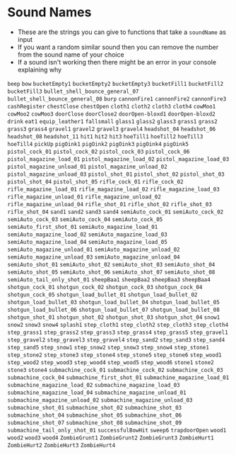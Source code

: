 # Sound Names

- These are the strings you can give to functions that take a `soundName` as input
- If you want a random similar sound then you can remove the number from the sound name of your choice
- If a sound isn't working then there might be an error in your console explaining why

`beep`
`bow`
`bucketEmpty1`
`bucketEmpty2`
`bucketEmpty3`
`bucketFill1`
`bucketFill2`
`bucketFill3`
`bullet_shell_bounce_general_07`
`bullet_shell_bounce_general_08`
`burp`
`cannonFire1`
`cannonFire2`
`cannonFire3`
`cashRegister`
`chestClose`
`chestOpen`
`cloth1`
`cloth2`
`cloth3`
`cloth4`
`cowMoo1`
`cowMoo2`
`cowMoo3`
`doorClose`
`doorClose2`
`doorOpen-bloxd1`
`doorOpen-bloxd2`
`drink`
`eat1`
`equip_leather1`
`fallsmall`
`glass1`
`glass2`
`glass3`
`grass1`
`grass2`
`grass3`
`grass4`
`gravel1`
`gravel2`
`gravel3`
`gravel4`
`headshot_04`
`headshot_06`
`headshot_08`
`headshot_11`
`hit1`
`hit2`
`hit3`
`hoeTill1`
`hoeTill2`
`hoeTill3`
`hoeTill4`
`pickUp`
`pigOink1`
`pigOink2`
`pigOink3`
`pigOink4`
`pigOink5`
`pistol_cock_01`
`pistol_cock_02`
`pistol_cock_03`
`pistol_cock_06`
`pistol_magazine_load_01`
`pistol_magazine_load_02`
`pistol_magazine_load_03`
`pistol_magazine_unload_01`
`pistol_magazine_unload_02`
`pistol_magazine_unload_03`
`pistol_shot_01`
`pistol_shot_02`
`pistol_shot_03`
`pistol_shot_04`
`pistol_shot_05`
`rifle_cock_01`
`rifle_cock_02`
`rifle_magazine_load_01`
`rifle_magazine_load_02`
`rifle_magazine_load_03`
`rifle_magazine_unload_01`
`rifle_magazine_unload_02`
`rifle_magazine_unload_04`
`rifle_shot_01`
`rifle_shot_02`
`rifle_shot_03`
`rifle_shot_04`
`sand1`
`sand2`
`sand3`
`sand4`
`semiAuto_cock_01`
`semiAuto_cock_02`
`semiAuto_cock_03`
`semiAuto_cock_04`
`semiAuto_cock_05`
`semiAuto_first_shot_01`
`semiAuto_magazine_load_01`
`semiAuto_magazine_load_02`
`semiAuto_magazine_load_03`
`semiAuto_magazine_load_04`
`semiAuto_magazine_load_05`
`semiAuto_magazine_unload_01`
`semiAuto_magazine_unload_02`
`semiAuto_magazine_unload_03`
`semiAuto_magazine_unload_04`
`semiAuto_shot_01`
`semiAuto_shot_02`
`semiAuto_shot_03`
`semiAuto_shot_04`
`semiAuto_shot_05`
`semiAuto_shot_06`
`semiAuto_shot_07`
`semiAuto_shot_08`
`semiAuto_tail_only_shot_01`
`sheepBaa1`
`sheepBaa2`
`sheepBaa3`
`sheepBaa4`
`shotgun_cock_01`
`shotgun_cock_02`
`shotgun_cock_03`
`shotgun_cock_04`
`shotgun_cock_05`
`shotgun_load_bullet_01`
`shotgun_load_bullet_02`
`shotgun_load_bullet_03`
`shotgun_load_bullet_04`
`shotgun_load_bullet_05`
`shotgun_load_bullet_06`
`shotgun_load_bullet_07`
`shotgun_load_bullet_08`
`shotgun_shot_01`
`shotgun_shot_02`
`shotgun_shot_03`
`shotgun_shot_04`
`snow1`
`snow2`
`snow3`
`snow4`
`splash1`
`step_cloth1`
`step_cloth2`
`step_cloth3`
`step_cloth4`
`step_grass1`
`step_grass2`
`step_grass3`
`step_grass4`
`step_grass5`
`step_gravel1`
`step_gravel2`
`step_gravel3`
`step_gravel4`
`step_sand2`
`step_sand3`
`step_sand4`
`step_sand5`
`step_snow1`
`step_snow2`
`step_snow3`
`step_snow4`
`step_stone1`
`step_stone2`
`step_stone3`
`step_stone4`
`step_stone5`
`step_stone6`
`step_wood1`
`step_wood2`
`step_wood3`
`step_wood4`
`step_wood5`
`step_wood6`
`stone1`
`stone2`
`stone3`
`stone4`
`submachine_cock_01`
`submachine_cock_02`
`submachine_cock_03`
`submachine_cock_04`
`submachine_first_shot_01`
`submachine_magazine_load_01`
`submachine_magazine_load_02`
`submachine_magazine_load_03`
`submachine_magazine_load_04`
`submachine_magazine_unload_01`
`submachine_magazine_unload_02`
`submachine_magazine_unload_03`
`submachine_shot_01`
`submachine_shot_02`
`submachine_shot_03`
`submachine_shot_04`
`submachine_shot_05`
`submachine_shot_06`
`submachine_shot_07`
`submachine_shot_08`
`submachine_shot_09`
`submachine_tail_only_shot_01`
`successfulBowHit`
`sweep6`
`trapdoorOpen`
`wood1`
`wood2`
`wood3`
`wood4`
`ZombieGrunt1`
`ZombieGrunt2`
`ZombieGrunt3`
`ZombieHurt1`
`ZombieHurt2`
`ZombieHurt3`
`ZombieHurt4`
